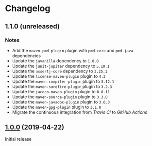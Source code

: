 # Changelog

## 1.1.0 (unreleased)

### Notes
- Add the `maven-pmd-plugin` plugin with `pmd-core` and `pmd-java` dependencies
- Update the `javanilla` dependency to `1.8.0`
- Update the `junit-jupiter` dependency to `5.10.1`
- Update the `assertj-core` dependency to `3.25.1`
- Update the `license-maven-plugin` plugin to `4.3`
- Update the `maven-compiler-plugin` plugin to `3.12.1`
- Update the `maven-surefire-plugin` plugin to `3.2.3`
- Update the `jacoco-maven-plugin` plugin to `0.8.11`
- Update the `maven-source-plugin` plugin to `3.3.0`
- Update the `maven-javadoc-plugin` plugin to `3.6.3`
- Update the `maven-gpg-plugin` plugin to `3.1.0`
- Migrate the continuous integration from _Travis CI_ to _GitHub Actions_

## [1.0.0](https://github.com/AlexisJehan/DsvMender/releases/tag/v1.0.0) (2019-04-22)
Initial release